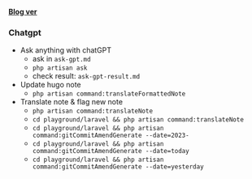 **[Blog ver](https://tinghaolai.github.io/)**

### Chatgpt

* Ask anything with chatGPT
  * ask in `ask-gpt.md`
  * `php artisan ask`
  * check result: `ask-gpt-result.md`
* Update hugo note
  * `php artisan command:translateFormattedNote`
* Translate note & flag new note
  * `php artisan command:translateNote`
  * `cd playground/laravel && php artisan command:translateNote`
  * `cd playground/laravel && php artisan command:gitCommitAmendGenerate --date=2023-`
  * `cd playground/laravel && php artisan command:gitCommitAmendGenerate --date=today`
  * `cd playground/laravel && php artisan command:gitCommitAmendGenerate --date=yesterday`